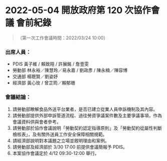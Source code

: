# 2022-05-04 開放政府第 120 次協作會議 會前紀錄

> （第一次工作會議時間：2022/03/24 10:00）

### 出席人員：

- PDIS 黃子維 / 賴致翔 / 許展銘 / 詹壹雯
- 勞動部 林永裕／陳慧玲／易永嘉 / 劉政彥 / 陳永楠／陳容博
- 交通部 楊聰賢／劉姿妤
- 經濟部 黃心玫 / 曾芷筠／賴郁珊

### 會議結論：

1. 請勞動部瞭解食品外送平台業者，是否已建立從業人員申訴機制及其內容。
2. 請勞動部提供外部申訴管道流程、過往勞資爭議案件數及主要爭議事項，作為會議資料供與會者參考。
3. 請勞動部於協作會議說明「勞動契約認定指導原則」及「勞動契約從屬性判斷檢核表」，及有關外送員工作安全保障相關規範。
4. 請經濟部說明對本議題之立場並敘明理由和案例。
5. 請勞動部及經濟部於 3/30 17:00 前提供會議簡報予 PDIS。
6. 本案協作會議定於 4/12 09:30-12:00 舉行。